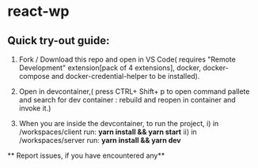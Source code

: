 # react-wp



## Quick try-out guide:

1) Fork / Download this repo and open in VS Code( requires "Remote Development" extension[pack of 4 extensions], docker, docker-compose and docker-credential-helper  to be installed).

2) Open in devcontainer,( press CTRL+ Shift+ p to open command pallete and search for dev container : rebuild and reopen in container and invoke it.)

3) When you are inside the devcontainer, to run the project, 
    i) in /workspaces/client run: **yarn install && yarn start** 
    ii) in /workspaces/server run: **yarn install && yarn dev**

** Report issues, if you have encountered any**